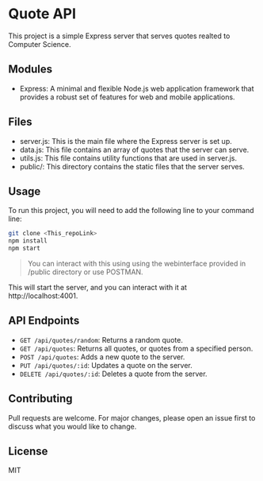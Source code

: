 # Quote API

This project is a simple Express server that serves quotes realted to Computer Science.

## Modules

- Express: A minimal and flexible Node.js web application framework that provides a robust set of features for web and mobile applications.

## Files

- server.js: This is the main file where the Express server is set up.
- data.js: This file contains an array of quotes that the server can serve.
- utils.js: This file contains utility functions that are used in server.js.
- public/: This directory contains the static files that the server serves.

## Usage

To run this project, you will need to add the following line to your command line:

```bash
git clone <This_repoLink>
npm install 
npm start
```

> You can interact with this using using the webinterface provided in /public directory or use POSTMAN. 


This will start the server, and you can interact with it at http://localhost:4001.

## API Endpoints

- `GET /api/quotes/random`: Returns a random quote.
- `GET /api/quotes`: Returns all quotes, or quotes from a specified person.
- `POST /api/quotes`: Adds a new quote to the server.
- `PUT /api/quotes/:id`: Updates a quote on the server.
- `DELETE /api/quotes/:id`: Deletes a quote from the server.

## Contributing
Pull requests are welcome. For major changes, please open an issue first to discuss what you would like to change.

## License
MIT
